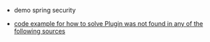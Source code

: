 - demo spring security

- [code example for how to solve Plugin was not found in any of the following sources](https://www.bswen.com/2021/02/springboot-how-to-solve-was-not-found-in-any-of-the-following-sources-exception.html)
